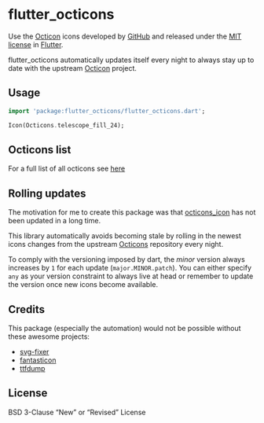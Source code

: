 # flutter_octicons

Use the [Octicon](https://github.com/primer/octicons) icons developed by [GitHub](https://github.com) and released under the [MIT license](https://github.com/primer/octicons/blob/main/LICENSE) in [Flutter](https://flutter.dev).

flutter_octicons automatically updates itself every night to always stay up to date with the upstream [Octicon](https://github.com/primer/octicons) project.

## Usage

```dart
import 'package:flutter_octicons/flutter_octicons.dart';

Icon(Octicons.telescope_fill_24);
```

## Octicons list

For a full list of all octicons see [here](https://primer.github.io/octicons)

## Rolling updates

The motivation for me to create this package was that [octicons_icon](https://pub.dev/packages/octicons_icon) 
has not been updated in a long time.

This library automatically avoids becoming stale by rolling in the newest icons changes
from the upstream [Octicons](https://github.com/primer/octicons) repository every night.

To comply with the versioning imposed by dart, the _minor_ version always increases by `1`
for each update (`major.MINOR.patch`).
You can either specify `any` as your version
constraint to always live at head or remember to update the version once new icons become
available.

## Credits

This package (especially the automation) would not be possible without these awesome projects:
- [svg-fixer](https://github.com/oslllo/svg-fixer)
- [fantasticon](https://github.com/tancredi/fantasticon)
- [ttfdump](https://github.com/debian-tex/texlive-bin/tree/master/texk/ttfdump)

## License

BSD 3-Clause “New” or “Revised” License
